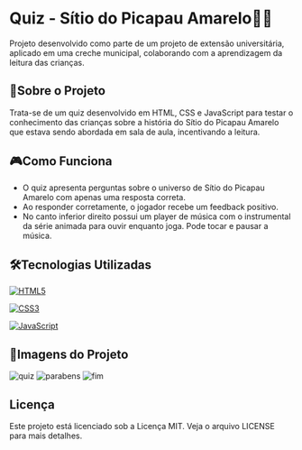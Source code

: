 
# Quiz - Sítio do Picapau Amarelo🏡📖

Projeto desenvolvido como parte de um projeto de extensão universitária, aplicado em uma creche municipal, colaborando com a aprendizagem da leitura das crianças.

## 📌Sobre o Projeto
Trata-se de um quiz desenvolvido em HTML, CSS e JavaScript para testar o conhecimento das crianças sobre a história do Sítio do Picapau Amarelo que estava sendo abordada em sala de aula, incentivando a leitura.

## 🎮Como Funciona
- O quiz apresenta perguntas sobre o universo de Sítio do Picapau Amarelo com apenas uma resposta correta.
- Ao responder corretamente, o jogador recebe um feedback positivo.
- No canto inferior direito possui um player de música com o instrumental da série animada para ouvir enquanto joga. Pode tocar e pausar a música.

## 🛠️Tecnologias Utilizadas

[![HTML5](https://img.shields.io/badge/HTML5-E34F26?style=for-the-badge&logo=html5&logoColor=white)](https://developer.mozilla.org/pt-BR/docs/Web/HTML) 

[![CSS3](https://img.shields.io/badge/CSS3-1572B6?style=for-the-badge&logo=css3&logoColor=white)](https://developer.mozilla.org/pt-BR/docs/Web/CSS) 

[![JavaScript](https://img.shields.io/badge/JavaScript-F7DF1E?style=for-the-badge&logo=javascript&logoColor=black)](https://developer.mozilla.org/pt-BR/docs/Web/JavaScript) 

## 📸Imagens do Projeto
![quiz](https://github.com/user-attachments/assets/c54b9e0f-0515-4c2f-b7fa-a0fb83b7f772)
![parabens](https://github.com/user-attachments/assets/1021eedb-b6c0-422a-a8d8-eca4802d2e7f)
![fim](https://github.com/user-attachments/assets/af52b171-c10c-4df1-9240-d2bfff6bad94)

## Licença
Este projeto está licenciado sob a Licença MIT. Veja o arquivo LICENSE para mais detalhes.



